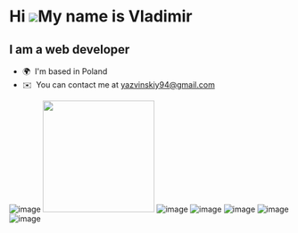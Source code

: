 Hi ![](https://user-images.githubusercontent.com/18350557/176309783-0785949b-9127-417c-8b55-ab5a4333674e.gif)My name is Vladimir
================================================================================================================================

I am a web developer
--------------------

*   🌍  I'm based in Poland
*   ✉️  You can contact me at [yazvinskiy94@gmail.com](mailto:yazvinskiy94@gmail.com)

![image](https://user-images.githubusercontent.com/110602440/219611802-07936252-4a0a-4fa0-8ed6-7e10e39dba23.png)
<img src="[https://user-images.githubusercontent.com/link-to-your-image.png](https://user-images.githubusercontent.com/110602440/219611802-07936252-4a0a-4fa0-8ed6-7e10e39dba23.png)" width="200" />
![image](https://user-images.githubusercontent.com/110602440/219611860-dff5cc23-9393-4771-b789-10f330db6948.png)
![image](https://user-images.githubusercontent.com/110602440/219611877-5feffaa3-c5b9-4106-a0c6-b2d4d18edfdd.png)
![image](https://user-images.githubusercontent.com/110602440/219611924-6434d021-bdaf-465e-b954-567545f9e147.png)
![image](https://user-images.githubusercontent.com/110602440/219611980-a457c410-5529-47f6-9f7f-d4971c6ead68.png)
![image](https://user-images.githubusercontent.com/110602440/219612006-ef0c1313-6113-4aff-b914-cd200251f34f.png)

